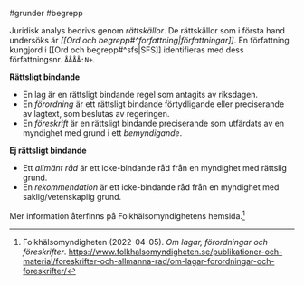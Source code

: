 #grunder #begrepp

Juridisk analys bedrivs genom *rättskällor*. De rättskällor som i första hand undersöks är *[[Ord och begrepp#^forfattning|författningar]]*. En författning kungjord i [[Ord och begrepp#^sfs|SFS]] identifieras med dess författningsnr. `ÅÅÅÅ:N+`.

**Rättsligt bindande**
- En lag är en rättsligt bindande regel som antagits av riksdagen.
- En *förordning* är ett rättsligt bindande förtydligande eller preciserande av lagtext, som beslutas av regeringen.
- En *föreskrift* är en rättsligt bindande preciserande som utfärdats av en myndighet med grund i ett *bemyndigande*.

**Ej rättsligt bindande**
- Ett *allmänt råd* är ett icke-bindande råd från en myndighet med rättslig grund.
- En *rekommendation* är ett icke-bindande råd från en myndighet med saklig/vetenskaplig grund.

Mer information återfinns på Folkhälsomyndighetens hemsida.[^1]

[^1]: Folkhälsomyndigheten (2022-04-05).  *Om lagar, förordningar och föreskrifter*. https://www.folkhalsomyndigheten.se/publikationer-och-material/foreskrifter-och-allmanna-rad/om-lagar-forordningar-och-foreskrifter/